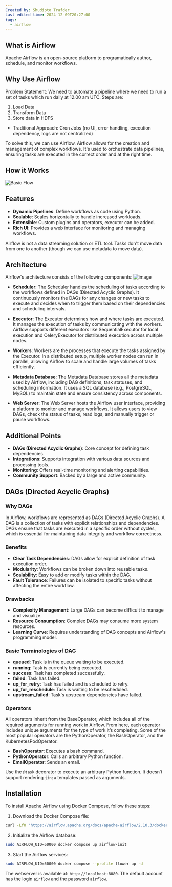 ```yaml
---
Created by: Shudipto Trafder
Last edited time: 2024-12-09T20:27:00
tags:
  - airflow
---
```

## What is Airflow

Apache Airflow is an open-source platform to programatically author, schedule, and monitor workflows.

## Why Use Airflow

Problem Statement: We need to automate a pipeline where we need to run a set of tasks which run daily at 12.00 am UTC. Steps are:
1. Load Data
2. Transform Data
3. Store data in HDFS

- Traditional Approach: Cron Jobs (no UI, error handling, execution dependency, logs are not centralized)

To solve this, we can use Airflow. Airflow allows for the creation and management of complex workflows. It's used to orchestrate data pipelines, ensuring tasks are executed in the correct order and at the right time.

## How it Works

![Basic Flow](https://airflow.apache.org/docs/apache-airflow/stable/_images/diagram_basic_airflow_architecture.png)

## Features

- **Dynamic Pipelines**: Define workflows as code using Python.
- **Scalable**: Scales horizontally to handle increased workloads.
- **Extensible**: Custom plugins and operators, executor can be added.
- **Rich UI**: Provides a web interface for monitoring and managing workflows.

Airflow is not a data streaming solution or ETL tool. Tasks don't move data from one to another (though we can use metadata to move data).

## Architecture

Airflow's architecture consists of the following components:
![image](https://airflow.apache.org/docs/apache-airflow/2.1.4/_images/arch-diag-basic.png)

- **Scheduler**: The Scheduler handles the scheduling of tasks according to the workflows defined in DAGs (Directed Acyclic Graphs). It continuously monitors the DAGs for any changes or new tasks to execute and decides when to trigger them based on their dependencies and scheduling intervals.

- **Executor**: The Executor determines how and where tasks are executed. It manages the execution of tasks by communicating with the workers. Airflow supports different executors like SequentialExecutor for local execution and CeleryExecutor for distributed execution across multiple nodes.

- **Workers**: Workers are the processes that execute the tasks assigned by the Executor. In a distributed setup, multiple worker nodes can run in parallel, allowing Airflow to scale and handle large volumes of tasks efficiently.

- **Metadata Database**: The Metadata Database stores all the metadata used by Airflow, including DAG definitions, task statuses, and scheduling information. It uses a SQL database (e.g., PostgreSQL, MySQL) to maintain state and ensure consistency across components.

- **Web Server**: The Web Server hosts the Airflow user interface, providing a platform to monitor and manage workflows. It allows users to view DAGs, check the status of tasks, read logs, and manually trigger or pause workflows.

## Additional Points

- **DAGs (Directed Acyclic Graphs)**: Core concept for defining task dependencies.
- **Integrations**: Supports integration with various data sources and processing tools.
- **Monitoring**: Offers real-time monitoring and alerting capabilities.
- **Community Support**: Backed by a large and active community.

## DAGs (Directed Acyclic Graphs)

### Why DAGs

In Airflow, workflows are represented as DAGs (Directed Acyclic Graphs). A DAG is a collection of tasks with explicit relationships and dependencies. DAGs ensure that tasks are executed in a specific order without cycles, which is essential for maintaining data integrity and workflow correctness.

### Benefits

- **Clear Task Dependencies**: DAGs allow for explicit definition of task execution order.
- **Modularity**: Workflows can be broken down into reusable tasks.
- **Scalability**: Easy to add or modify tasks within the DAG.
- **Fault Tolerance**: Failures can be isolated to specific tasks without affecting the entire workflow.

### Drawbacks

- **Complexity Management**: Large DAGs can become difficult to manage and visualize.
- **Resource Consumption**: Complex DAGs may consume more system resources.
- **Learning Curve**: Requires understanding of DAG concepts and Airflow's programming model.

### Basic Terminologies of DAG
- **queued**: Task is in the queue waiting to be executed.
- **running**: Task is currently being executed.
- **success**: Task has completed successfully.
- **failed**: Task has failed.
- **up_for_retry**: Task has failed and is scheduled to retry.
- **up_for_reschedule**: Task is waiting to be rescheduled.
- **upstream_failed**: Task's upstream dependencies have failed.

### Operators
All operators inherit from the BaseOperator, which includes all of the required arguments for running work in Airflow. From here, each operator includes unique arguments for the type of work it’s completing. Some of the most popular operators are the PythonOperator, the BashOperator, and the KubernetesPodOperator.

- **BashOperator**: Executes a bash command.
- **PythonOperator**: Calls an arbitrary Python function.
- **EmailOperator**: Sends an email.

Use the `@task` decorator to execute an arbitrary Python function. It doesn’t support rendering `jinja` templates passed as arguments.

## Installation
To install Apache Airflow using Docker Compose, follow these steps:

1. Download the Docker Compose file:
```sh
curl -LfO 'https://airflow.apache.org/docs/apache-airflow/2.10.3/docker-compose.yaml'
```

2. Initialize the Airflow database:
```sh
sudo AIRFLOW_UID=50000 docker compose up airflow-init
```

3. Start the Airflow services:
```sh
sudo AIRFLOW_UID=50000 docker compose --profile flower up -d
```

The webserver is available at: `http://localhost:8080`. The default account has the login `airflow` and the password `airflow`.
